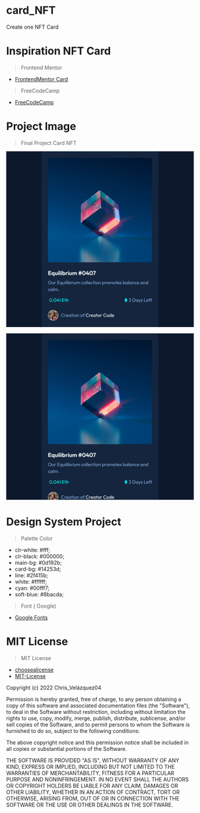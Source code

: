 # card_NFT

Create one NFT Card

# Inspiration NFT Card

> Frontend Mentor

- [FrontendMentor Card](https://www.frontendmentor.io/challenges/nft-preview-card-component-SbdUL_w0U)

> FreeCodeCamp

- [FreeCodeCamp](https://www.youtube.com/watch?v=PfhFnPuWums&t=21s)

# Project Image

> Final Project Card NFT

![](/src/assets/image/nft1.png)

![](/src/assets/image/nft2.png)

# Design System Project

> Palette Color

- clr-white: #fff;
- clr-black: #000000;
- main-bg: #0d192b;
- card-bg: #14253d;
- line: #2f415b;
- white: #ffffff;
- cyan: #00fff7;
- soft-blue: #8bacda;

> Font ( Google)

- [Google Fonts](https://fonts.google.com/)

# MIT License

> MIT License

- [choosealicense](https://choosealicense.com/)
- [MIT-License](https://choosealicense.com/licenses/mit/)

Copyright (c) 2022 Chris_Velázquez04

Permission is hereby granted, free of charge, to any person obtaining a copy of this software and associated documentation files (the "Software"), to deal in the Software without restriction, including without limitation the rights to use, copy, modify, merge, publish, distribute, sublicense, and/or sell copies of the Software, and to permit persons to whom the Software is furnished to do so, subject to the following conditions:

The above copyright notice and this permission notice shall be included in all copies or substantial portions of the Software.

THE SOFTWARE IS PROVIDED "AS IS", WITHOUT WARRANTY OF ANY KIND, EXPRESS OR IMPLIED, INCLUDING BUT NOT LIMITED TO THE WARRANTIES OF MERCHANTABILITY, FITNESS FOR A PARTICULAR PURPOSE AND NONINFRINGEMENT. IN NO EVENT SHALL THE AUTHORS OR COPYRIGHT HOLDERS BE LIABLE FOR ANY CLAIM, DAMAGES OR OTHER LIABILITY, WHETHER IN AN ACTION OF CONTRACT, TORT OR OTHERWISE, ARISING FROM, OUT OF OR IN CONNECTION WITH THE SOFTWARE OR THE USE OR OTHER DEALINGS IN THE SOFTWARE.
